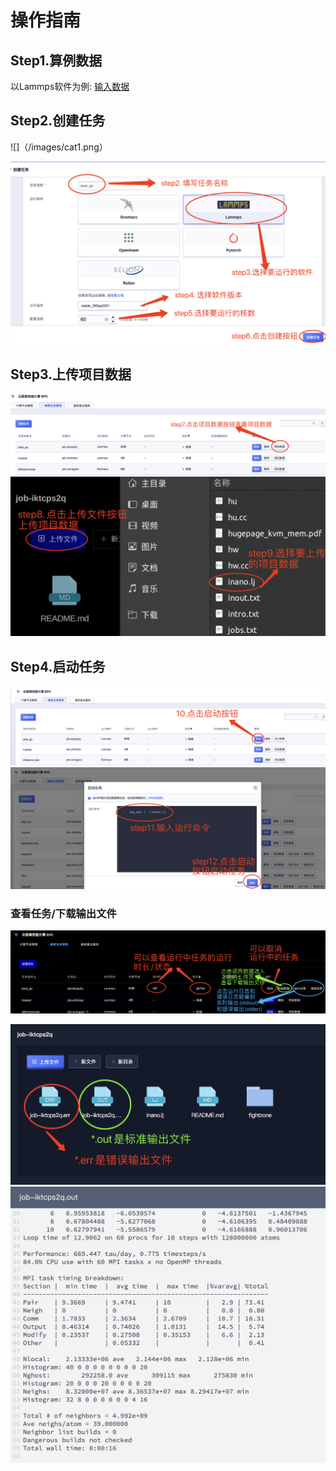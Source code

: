 # 操作指南
## Step1.算例数据
以Lammps软件为例: [输入数据](http://117.50.22.60/inano.lj)

## Step2.创建任务
![]（/images/cat1.png）
<span id="diyimage"></span>

<img src="./files/cat2.png">

<span id="filestash"></span>

## Step3.上传项目数据
<img src="./files/upload1.png">

<img src="./files/upload2.png">

## Step4.启动任务
<img src="./files/run1.png">

<img src="./files/run2.png">

<span id="howtorun"></span>


### 查看任务/下载输出文件
<img src="./files/get1.png">

<span id="filestash2"></span>

<img src="./files/get2.png">

<img src="./files/get3.png">

<span id="howtorun_detail"></span>


